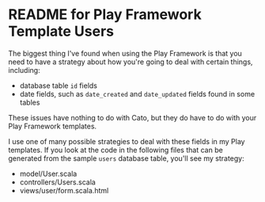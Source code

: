 README for Play Framework Template Users
========================================

The biggest thing I've found when using the Play Framework is that you need
to have a strategy about how you're going to deal with certain things,
including:

* database table `id` fields
* date fields, such as `date_created` and `date_updated` fields found in some tables

These issues have nothing to do with Cato, but they do have to do with your
Play Framework templates.

I use one of many possible strategies to deal with these fields in my 
Play templates. If you look at the code in the following files that can be
generated from the sample `users` database table, you'll see my strategy:

* model/User.scala
* controllers/Users.scala
* views/user/form.scala.html



